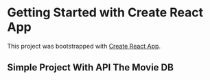 # Getting Started with Create React App

This project was bootstrapped with [Create React App](https://github.com/facebook/create-react-app).

## Simple Project With API The Movie DB
